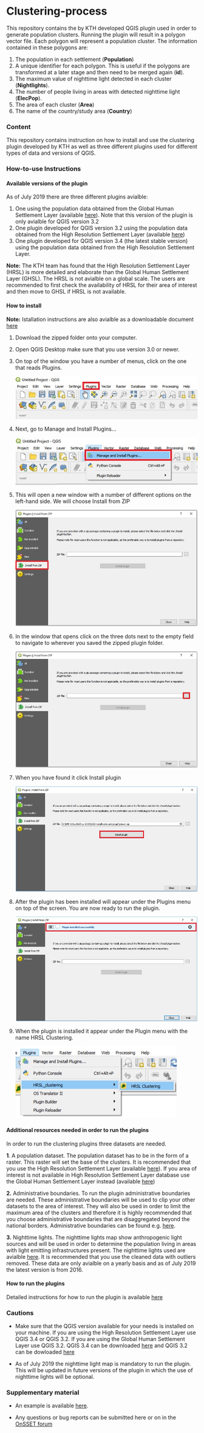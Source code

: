 # Clustering-process

This repository contains the by KTH developed QGIS plugin used in order to generate population clusters. Running the plugin will result in a polygon vector file. Each polygon will represent a population cluster. The information contained in these polygons are: 

1. The population in each settlement (**Population**)
2. A unique identifier for each polygon. This is useful if the polygons are transformed at a later stage and then need to be merged again (**id**).
3. The maximum value of nighttime light detected in each cluster (**Nightlights**).
4. The number of people living in areas with detected nighttime light (**ElecPop**).
5. The area of each cluster (**Area**)
6. The name of the country/study area (**Country**)

### Content

This repository contains instruction on how to install and use the clustering plugin developed by KTH as well as three different plugins used for different types of data and versions of QGIS.

### How-to-use Instructions 

#### Available versions of the plugin
As of July 2019 there are three different plugins avialble:

  1. One using the population data obtained from the Global Human Settlement Layer (available [here](https://ghsl.jrc.ec.europa.eu/)). Note that this version of the plugin is only avialble for QGIS version 3.2
  2. One plugin developed for QGIS version 3.2 using the population data obtained from the High Resolution Settlement Layer (available [here](https://data.humdata.org/organization/facebook?sort=metadata_modifieddesc&page=1&q=&ext_page_size=25#dataset-filter-start))
  3. One plugin developed for QGIS version 3.4 (the latest stable version) using the population data obtained from the High Resolution Settlement Layer.

**Note:** The KTH team has found that the High Resolution Settlement Layer (HRSL) is more detailed and elaborate than the Global Human Settlement Layer (GHSL). The HRSL is not avialble on a global scale. The users are recommended to first check the availability of HRSL for their area of interest and then move to GHSL if HRSL is not available. 

#### How to install

**Note:** Istallation instructions are also avialble as a downloadable document [here](Instructions/Installation%20of%20plugin.docx)

1.	Download the zipped folder onto your computer.
2.	Open QGIS Desktop make sure that you use version 3.0 or newer. 
3.	On top of the window you have a number of menus, click on the one that reads Plugins.

	![image1](assets/installation/img/image1.jpg)

4.	Next, go to Manage and Install Plugins…

	![image2](assets/installation/img/image2.jpg)


5.	This will open a new window with a number of different options on the left-hand side. We will choose Install from ZIP
 	
	![image3](assets/installation/img/image3.jpg)


6.	In the window that opens click on the three dots next to the empty field to navigate to wherever you saved the zipped plugin folder.
	
	![image4](assets/installation/img/image4.jpg)

7.	When you have found it click Install plugin
 	
	![image5](assets/installation/img/image5.jpg)

8.	After the plugin has been installed will appear under the Plugins menu on top of the screen. You are now ready to run the plugin.
	
	![image6](assets/installation/img/image6.jpg)

8.	When the plugin is installed it appear under the Plugin menu with the name HRSL Clustering.
	
	![image7](assets/installation/img/image7.jpg)
	
#### Additional resources needed in order to run the plugins
In order to run the clustering plugins three datasets are needed. 

**1**.  A population dataset. The population dataset has to be in the form of a raster. This raster will set the base of 	the clusters. It is recommended that you use the High Resolution Settlement Layer (available [here](https://data.humdata.org/organization/facebook)). If you area of interest is not available in High Resolution Settlement Layer database use the Global Human Settlement Layer instead (available [here](https://ghsl.jrc.ec.europa.eu/))

**2.**  Administrative boundaries. To run the plugin administrative boundaries are needed. These administrative boundaries will be used to clip your other datasets to the area of interest. They will also be used in order to limit the maximum area of the clusters and therefore it is highly recommended that you choose administrative boundaries that are disaggregated beyond the national borders. Administrative boundaries can be found e.g. [here](https://gadm.org/).

**3.** Nighttime lights. The nighttime lights map show anthropogenic light sources and will be used in order to determine the population living in areas with light emitting infrastructures present. The nighttime lights used are avialble [here](https://eogdata.mines.edu/download_dnb_composites.html). It is recommended that you use the cleaned data with outliers removed. These data are only avialble on a yearly basis and as of July 2019 the latest version is from 2016.
 
#### How to run the plugins

Detailed instructions for how to run the plugin is available [here](Instructions/How%20to%20run%20the%20clustering%20plugin.docx)


### Cautions

* Make sure that the QGIS version available for your needs is installed on your machine. If you are using the High Resolution Settlement Layer use QGIS 3.4 or QGIS 3.2. If you are using the Global Human Settlement Layer use QGIS 3.2. QGIS 3.4 can be downloaded [here](https://qgis.org/en/site/forusers/download.html) and QGIS 3.2 can be dowloaded [here](http://download.osgeo.org/qgis/)

* As of July 2019 the nighttime light map is mandatory to run the plugin. This will be updated in future versions of the plugin in which the use of nighttime lights will be optional.

### Supplementary material

* An example is available [here](Equatorial%20Guinea%20example%20case).

* Any questions or bug reports can be submitted here or on in the [OnSSET forum](https://groups.google.com/forum/m/#!forum/onsset)
